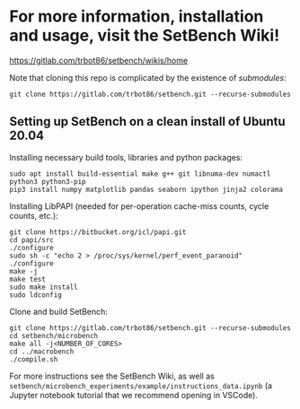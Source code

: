 # For more information, installation and usage, visit the SetBench Wiki!
https://gitlab.com/trbot86/setbench/wikis/home

Note that cloning this repo is complicated by the existence of *submodules*:

```
git clone https://gitlab.com/trbot86/setbench.git --recurse-submodules
```

## Setting up SetBench on a clean install of Ubuntu 20.04

Installing necessary build tools, libraries and python packages:
```
sudo apt install build-essential make g++ git libnuma-dev numactl python3 python3-pip
pip3 install numpy matplotlib pandas seaborn ipython jinja2 colorama
```

Installing LibPAPI (needed for per-operation cache-miss counts, cycle counts, etc.):
```
git clone https://bitbucket.org/icl/papi.git
cd papi/src
./configure
sudo sh -c "echo 2 > /proc/sys/kernel/perf_event_paranoid"
./configure
make -j
make test
sudo make install
sudo ldconfig
```

Clone and build SetBench:
```
git clone https://gitlab.com/trbot86/setbench.git --recurse-submodules
cd setbench/microbench
make all -j<NUMBER_OF_CORES>
cd ../macrobench
./compile.sh
```
For more instructions see the SetBench Wiki, as well as `setbench/microbench_experiments/example/instructions_data.ipynb` (a Jupyter notebook tutorial that we recommend opening in VSCode).